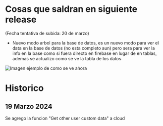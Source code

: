 # Cosas que saldran en siguiente release
(Fecha tentativa de subida: 20 de marzo)
- Nuevo modo arbol para la base de datos, es un nuevo modo para ver el data en la base de datos (no esta completo aun) pero sera para ver la info en la base como si fuera directo en firebase en lugar de en tablas, ademas se actualizo como se ve la tabla de los datos

![Imagen ejemplo de como se ve ahora](https://firebasestorage.googleapis.com/v0/b/apphive-inc.appspot.com/o/MediaReleases%2FDEVN-12501.png?alt=media)


# Historico
## 19 Marzo 2024
Se agrego la funcion "Get other user custom data" a cloud